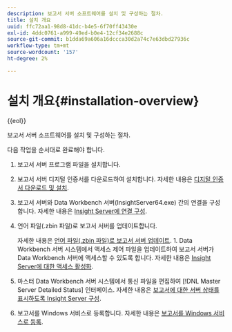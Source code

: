 ```yaml
---
description: 보고서 서버 소프트웨어를 설치 및 구성하는 절차.
title: 설치 개요
uuid: ffc72aa1-98d8-41dc-b4e5-6f70ff43430e
exl-id: 4ddc0761-a999-49ed-b0e4-12cf34e2688c
source-git-commit: b1dda69a606a16dccca30d2a74c7e63dbd27936c
workflow-type: tm+mt
source-wordcount: '157'
ht-degree: 2%

---
```


# 설치 개요{#installation-overview}

{{eol}}

보고서 서버 소프트웨어를 설치 및 구성하는 절차.

다음 작업을 순서대로 완료해야 합니다.

1. 보고서 서버 프로그램 파일을 설치합니다.
1. 보고서 서버 디지털 인증서를 다운로드하여 설치합니다. 자세한 내용은 [디지털 인증서 다운로드 및 설치](../../../home/c-rpt-oview/c-inst-rpt/c-install-dig-cert/c-install-dig-cert.md#concept-5a61fc67df3643598c7c403962075f76).
1. 보고서 서버와 Data Workbench 서버(InsightServer64.exe) 간의 연결을 구성합니다. 자세한 내용은 [Insight Server에 연결 구성](../../../home/c-rpt-oview/c-inst-rpt/t-config-conn-ins-svr.md#task-a3ca949c43244782b658fb4437fd724c).
1. 언어 파일(.zbin 파일)로 보고서 서버를 업데이트합니다.

   자세한 내용은 [언어 파일(.zbin 파일)로 보고서 서버 업데이트](../../../home/c-rpt-oview/c-inst-rpt/c-zbin-file-update.md#concept-5637a8f52b7643759e423c2068b4126b). 1. Data Workbench 서버 시스템에서 액세스 제어 파일을 업데이트하여 보고서 서버가 Data Workbench 서버에 액세스할 수 있도록 합니다. 자세한 내용은 [Insight Server에 대한 액세스 활성화](../../../home/c-rpt-oview/c-inst-rpt/t-en-acc-ins-svr.md#task-e7b95cf9cb194842ad72fa534c56c3cc).
1. 마스터 Data Workbench 서버 시스템에서 통신 파일을 편집하여 [!DNL Master Server Detailed Status] 인터페이스. 자세한 내용은 [보고서에 대한 서버 상태를 표시하도록 Insight Server 구성](../../../home/c-rpt-oview/c-inst-rpt/t-display-svr-st-rpt.md#task-a14d096f85924d9b93eef950591f93a8).
1. 보고서를 Windows 서비스로 등록합니다. 자세한 내용은 [보고서를 Windows 서비스로 등록](../../../home/c-rpt-oview/c-inst-rpt/t-reg-rpt-win-svc.md#task-a8762d7818ed4cfd87e616db6a68b3a6).
